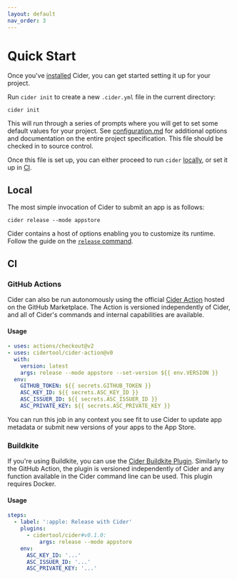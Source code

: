 ```yaml
---
layout: default
nav_order: 3
---
```


# Quick Start

Once you've [installed](./install.md) Cider, you can get started setting it up for your project.

Run `cider init` to create a new `.cider.yml` file in the current directory:

```shell
cider init
```

This will run through a series of prompts where you will get to set some default values for your project. See [configuration.md](./configuration.md) for additional options and documentation on the entire project specification. This file should be checked in to source control.

Once this file is set up, you can either proceed to run `cider` [locally](#local), or set it up in [CI](#ci).

## Local

The most simple invocation of Cider to submit an app is as follows:

```
cider release --mode appstore
```

Cider contains a host of options enabling you to customize its runtime. Follow the guide on the [`release` command](./commands/cider_release.md).

## CI

### GitHub Actions

Cider can also be run autonomously using the official [Cider Action](https://github.com/marketplace/actions/cider-action) hosted on the GitHub Marketplace. The Action is versioned independently of Cider, and all of Cider's commands and internal capabilities are available.

#### Usage

```yaml
- uses: actions/checkout@v2
- uses: cidertool/cider-action@v0
  with:
    version: latest
    args: release --mode appstore --set-version ${{ env.VERSION }}
  env:
    GITHUB_TOKEN: ${{ secrets.GITHUB_TOKEN }}
    ASC_KEY_ID: ${{ secrets.ASC_KEY_ID }}
    ASC_ISSUER_ID: ${{ secrets.ASC_ISSUER_ID }}
    ASC_PRIVATE_KEY: ${{ secrets.ASC_PRIVATE_KEY }}
```

You can run this job in any context you see fit to use Cider to update app metadata or submit new versions of your apps to the App Store.

### Buildkite

If you're using Buildkite, you can use the [Cider Buildkite Plugin](https://github.com/cidertool/cider-buildkite-plugin). Similarly to the GitHub Action, the plugin is versioned independently of Cider and any function available in the Cider command line can be used. This plugin requires Docker.

#### Usage

```yaml
steps:
  - label: ':apple: Release with Cider'
    plugins:
      - cidertool/cider#v0.1.0:
          args: release --mode appstore
    env:
      ASC_KEY_ID: '...'
      ASC_ISSUER_ID: '...'
      ASC_PRIVATE_KEY: '...'
```

